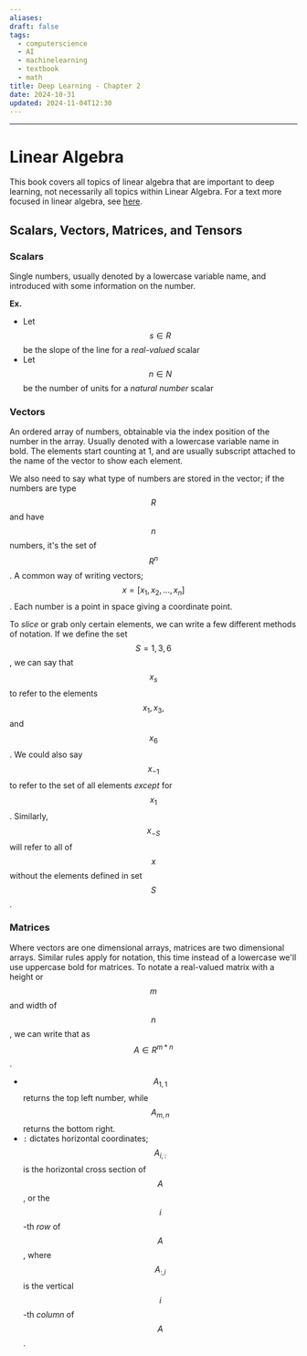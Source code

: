 ```yaml
---
aliases: 
draft: false
tags:
  - computerscience
  - AI
  - machinelearning
  - textbook
  - math
title: Deep Learning - Chapter 2
date: 2024-10-31
updated: 2024-11-04T12:30
---
```


-------------------------------------------------------------------------------


# Linear Algebra

This book covers all topics of linear algebra that are important to deep learning, not necessarily all topics within Linear Algebra. For a text more focused in linear algebra, see [here](https://cosmathclub.wordpress.com/wp-content/uploads/2014/10/georgi-shilov-linear-algebra4.pdf).


## Scalars, Vectors, Matrices, and Tensors

### Scalars

Single numbers, usually denoted by a lowercase variable name, and introduced with some information on the number. 

**Ex.** 
- Let $$s \in R$$ be the slope of the line for a *real-valued* scalar
- Let $$n \in N$$ be the number of units for a *natural number* scalar

### Vectors

An ordered array of numbers, obtainable via the index position of the number in the array. Usually denoted with a lowercase variable name in bold. The elements start counting at 1, and are usually subscript attached to the name of the vector to show each element.

We also need to say what type of numbers are stored in the vector; if the numbers are type $$R$$ and have $$n$$ numbers, it's the set of $$R^n$$. A common way of writing vectors; $$x=[x_1,x_2,...,x_n]$$. Each number is a point in space giving a coordinate point.

To *slice* or grab only certain elements, we can write a few different methods of notation. If we define the set $$S={1, 3, 6}$$, we can say that $$x_s$$ to refer to the elements $$x_1, x_3,$$ and $$x_6$$. We could also say $$x_{-1}$$ to refer to the set of all elements *except* for $$x_1$$. Similarly, $$x_{-S}$$ will refer to all of $$x$$ without the elements defined in set $$S$$.


### Matrices

Where vectors are one dimensional arrays, matrices are two dimensional arrays. Similar rules apply for notation, this time instead of a lowercase we'll use uppercase bold for matrices. To notate a real-valued matrix with a height or $$m$$ and width of $$n$$, we can write that as $$A \in R^{m*n}$$. 

- $$A_{1,1}$$ returns the top left number, while $$A_{m, n}$$ returns the bottom right.
- `:` dictates horizontal coordinates; $$A_{i,:}$$ is the horizontal cross section of $$A$$, or the $$i$$-th *row* of $$A$$, where $$A_{:,i}$$ is the vertical $$i$$-th *column* of $$A$$.